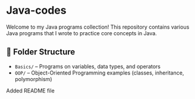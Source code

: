 # Java-codes

Welcome to my Java programs collection! This repository contains various Java programs that I wrote to practice core concepts in Java.

## 📁 Folder Structure

- `Basics/` – Programs on variables, data types, and operators
- `OOP/` – Object-Oriented Programming examples (classes, inheritance, polymorphism)













Added README file
